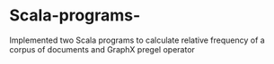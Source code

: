 # Scala-programs-
Implemented two Scala programs to calculate relative frequency of a corpus of documents and GraphX pregel operator
